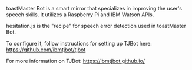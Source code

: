 toastMaster Bot is a smart mirror that specializes in improving the user's speech skills. It utilizes a Raspberry Pi and IBM Watson APIs.

hesitation.js is the "recipe" for speech error detection used in toastMaster Bot.

To configure it, follow instructions for setting up TJBot here: https://github.com/ibmtjbot/tjbot

For more information on TJBot: https://ibmtjbot.github.io/

